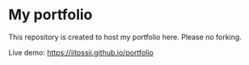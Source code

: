 # My portfolio

This repository is created to host my portfolio here. Please no forking.

Live demo: https://iitossii.github.io/portfolio